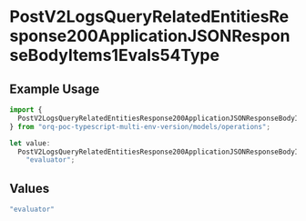 # PostV2LogsQueryRelatedEntitiesResponse200ApplicationJSONResponseBodyItems1Evals54Type

## Example Usage

```typescript
import {
  PostV2LogsQueryRelatedEntitiesResponse200ApplicationJSONResponseBodyItems1Evals54Type,
} from "orq-poc-typescript-multi-env-version/models/operations";

let value:
  PostV2LogsQueryRelatedEntitiesResponse200ApplicationJSONResponseBodyItems1Evals54Type =
    "evaluator";
```

## Values

```typescript
"evaluator"
```